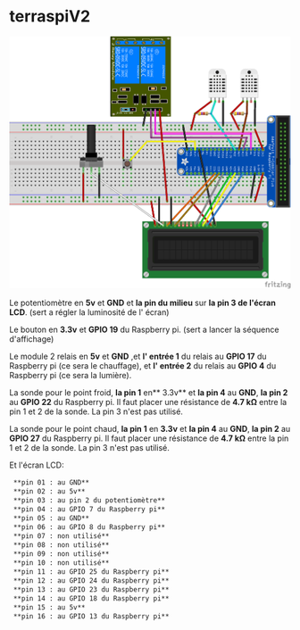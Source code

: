 # terraspiV2

![schéma](schema.png "schéma")

Le potentiomètre en **5v** et **GND** et **la pin du milieu** sur **la pin 3 de l'écran LCD**. (sert a régler la luminosité de l' écran)

Le bouton en **3.3v** et **GPIO 19** du Raspberry pi. (sert a lancer la séquence d'affichage)

Le module 2 relais en **5v** et **GND** ,et **l' entrée 1** du relais au **GPIO 17** du Raspberry pi (ce sera le chauffage), et **l' entrée 2** du relais au **GPIO 4** du Raspberry pi (ce sera la lumière).

La sonde pour le point froid, **la pin 1** en** 3.3v** et **la pin 4** au **GND**, **la pin 2** au **GPIO 22** du Raspberry pi.
Il faut placer une résistance de **4.7 kΩ** entre la pin 1 et 2 de la sonde. La pin 3 n'est pas utilisé.

La sonde pour le point chaud, **la pin 1** en **3.3v** et **la pin 4** au **GND**, **la pin 2** au **GPIO 27** du Raspberry pi.
Il faut placer une résistance de **4.7 kΩ** entre la pin 1 et 2 de la sonde. La pin 3 n'est pas utilisé.

Et l'écran LCD:

     **pin 01 : au GND**
     **pin 02 : au 5v**
     **pin 03 : au pin 2 du potentiomètre**
     **pin 04 : au GPIO 7 du Raspberry pi**
     **pin 05 : au GND**
     **pin 06 : au GPIO 8 du Raspberry pi**
     **pin 07 : non utilisé**
     **pin 08 : non utilisé**
     **pin 09 : non utilisé**
     **pin 10 : non utilisé**
     **pin 11 : au GPIO 25 du Raspberry pi**
     **pin 12 : au GPIO 24 du Raspberry pi**
     **pin 13 : au GPIO 23 du Raspberry pi**
     **pin 14 : au GPIO 18 du Raspberry pi**
     **pin 15 : au 5v**
     **pin 16 : au GPIO 13 du Raspberry pi**

